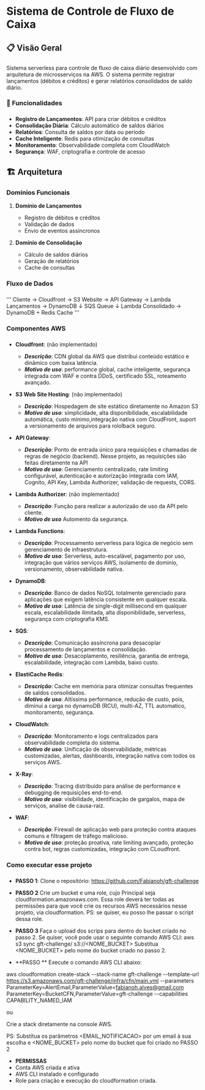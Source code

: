 # Sistema de Controle de Fluxo de Caixa

### #######################################################################################
## 📋 Visão Geral
### #######################################################################################
Sistema serverless para controle de fluxo de caixa diário desenvolvido com arquitetura de microsserviços na AWS. O sistema permite registrar lançamentos (débitos e créditos) e gerar relatórios consolidados de saldo diário.

### #######################################################################################
### 🎯 Funcionalidades
### #######################################################################################
- **Registro de Lançamentos**: API para criar débitos e créditos
- **Consolidação Diária**: Cálculo automático de saldos diários
- **Relatórios**: Consulta de saldos por data ou período
- **Cache Inteligente**: Redis para otimização de consultas
- **Monitoramento**: Observabilidade completa com CloudWatch
- **Segurança**: WAF, criptografia e controle de acesso

### #######################################################################################
## 🏗️ Arquitetura
### #######################################################################################
### Domínios Funcionais

1. **Domínio de Lançamentos**
   - Registro de débitos e créditos
   - Validação de dados
   - Envio de eventos assíncronos

2. **Domínio de Consolidação**
   - Cálculo de saldos diários
   - Geração de relatórios
   - Cache de consultas

### #######################################################################################
### Fluxo de Dados
### #######################################################################################
'''
Cliente → Cloudfront -> S3 Website -> API Gateway → Lambda Lançamentos → DynamoDB
                                                       ↓
                                                    SQS Queue
                                                       ↓
                                                Lambda Consolidado → DynamoDB + Redis Cache
'''

### #######################################################################################
### Componentes AWS
### #######################################################################################
- **Cloudfront**: (não implementado)
    - ***Descrição***: CDN global da AWS que distribui conteúdo estático e dinâmico com baixa latência.
    - ***Motivo de uso***: performance global, cache inteligente, segurança integrada com WAF e contra DDoS, certificado SSL, roteamento avançado.
        
- **S3 Web Site Hosting**: (não implementado)
    - ***Descrição***: Hospedagem de site estático diretamente no Amazon S3
    - ***Motivo de uso***: simplicidade, alta disponibilidade, escalabilidade automática, custo mínimo,integração nativa com CloudFront, suport a versionamento de arquivos para rololback seguro.

- **API Gateway**: 
    - ***Descrição***: Ponto de entrada único para requisições e chamadas de regras de negócio (backend). Nesse projeto, as requisições são feitas diretamente na API
    - ***Motivo de uso***: Gerenciamento centralizado, rate limiting configurável, autenticação e autorização integrada com IAM, Cognito, API Key, Lambda Authorizer, validação de requests, CORS.

- **Lambda Authorizer**: (não implementado)
    - ***Descrição***: Função para realizar a autorizaão de uso da API pelo cliente.
    - ***Motivo de uso*** Automento da segurança.

- **Lambda Functions**: 
    - ***Descrição***: Processamento serverless para lógica de negócio sem gerenciamento de infraestrutura.
    - ***Motivo de uso***: Serverless, auto-escalável, pagamento por uso, integração que vários serviços AWS, isolamento de dominio, versionamento, observabilidade nativa.

- **DynamoDB**: 
    - ***Descrição***: Banco de dados NoSQL totalmente gerenciado para aplicações que exigem latência consistente em qualquer escala.
    - ***Motivo de uso***: Latência de single-digit millisecond em qualquer escala, escalabilidade ilimitada, alta disponibilidade, serverless, segurança com criptografia KMS.

- **SQS**: 
    - ***Descrição***: Comunicação assíncrona para desacoplar processamento de lançamentos e consolidação.
    - ***Motivo de uso***: Desacoplamento, resiliência, garantia de entrega, escalabilidade, integração com Lambda, baixo custo.

- **ElastiCache Redis**: 
    - ***Descrição***: Cache em memória para otimizar consultas frequentes de saldos consolidados.
    - ***Motivo de uso***: Altíssima performance, redução de custo, pois, diminui a carga no dynamoDB (RCU), multi-AZ, TTL automatico, monitoramento, segurança.

- **CloudWatch**: 
    - ***Descrição***: Monitoramento e logs centralizados para observabilidade completa do sistema.
    - ***Motivo de uso***: Unificação de observabilidade, métricas customizadas, alertas, dashboards, integração nativa com todos os serviços AWS.

- **X-Ray**: 
    - ***Descrição***: Tracing distribuído para análise de performance e debugging de requisições end-to-end.
    - ***Motivo de uso***: visibilidade, identificação de gargalos, mapa de serviços, analise de causa-raiz.

- **WAF**:
    - ***Descrição***: Firewall de aplicação web para proteção contra ataques comuns e filtragem de tráfego malicioso.
    - ***Motivo de uso***: proteção proativa, rate limiting avançado, proteção contra bot, regras customizadas, integração com CLoudfront.


### #######################################################################################
### Como executar esse projeto
### #######################################################################################
- **PASSO 1**:
Clone o repositório: https://github.com/Fabianoh/gft-challenge

- **PASSO 2**
Crie um bucket e uma role, cujo Principal seja cloudformation.amazonaws.com. Essa role deverá ter todas as permissões para que você crie os recursos AWS necessários nesse projeto, via cloudformation.
PS: se quiser, eu posso lhe passar o script dessa role.

- **PASSO 3**
Faça o upload dos scrips para dentro do bucket criado no passo 2. 
Se quiser, você pode usar o seguinte comando AWS CLI:
aws s3 sync gft-challenge/ s3://<NOME_BUCKET>
Substitua <NOME_BUCKET> pelo nome do bucket criado no passo 2.

- **PASSO **
Execute o comando AWS CLI abaixo:

aws cloudformation create-stack --stack-name gft-challenge --template-url https://s3.amazonaws.com/gft-challenge/infra/cfn/main.yml --parameters ParameterKey=AlertEmail,ParameterValue=fabianoh.alves@gmail.com ParameterKey=BucketCFN,ParameterValue=gft-challenge --capabilities CAPABILITY_NAMED_IAM

ou

Crie a stack diretamente na console AWS.

PS: Substitua os parâmetros <EMAIL_NOTIFICACAO> por um email à sua escolha e <NOME_BUCKET> pelo nome do bucket que foi criado no PASSO 2

- **PERMISSAS**
- Conta AWS criada e ativa
- AWS CLI instalado e configurado
- Role para criação e execução do cloudformation criada.